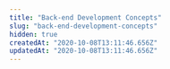 ```yaml
---
title: "Back-end Development Concepts"
slug: "back-end-development-concepts"
hidden: true
createdAt: "2020-10-08T13:11:46.656Z"
updatedAt: "2020-10-08T13:11:46.656Z"
---
```

